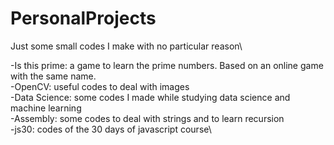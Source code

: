 # PersonalProjects
Just some small codes I make with no particular reason\

-Is this prime: a game to learn the prime numbers. Based on an online game with the same name.\
-OpenCV: useful codes to deal with images\
-Data Science: some codes I made while studying data science and machine learning\
-Assembly: some codes to deal with strings and to learn recursion\
-js30: codes of the 30 days of javascript course\
